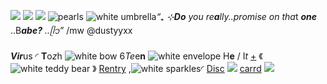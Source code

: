 
![](https://64.media.tumblr.com/88837ed46605d76c97a36ea87144a2d7/e2f9a80a93a420ee-03/s500x750/4de70811a2976533ecc5b426d7d4c9a300b83b41.pnj)
![](https://i.postimg.cc/TYTzcdWQ/23164646-CVUv3-Lc-A.png)
![](https://cdn.readawrite.com/articles/11816/11815210/thumbnail/large.gif?3)
 ![pearls](https://i.postimg.cc/TYTzcdWQ/23164646-CVUv3-Lc-A.png)
![white umbrella](https://i.postimg.cc/5N60fWx4/tumblr-74cfa67e1c50e99210295aed6602d404-ab29c344-75.webp)*“₊ ⊹**Do** you re**a**lly..*promise on th*a*t ***one*** ..B***abe?*** *..ᥫ᭡”* /mw @dustyyxx

***Vir***us ◜
**T**o*z*h ![white bow](https://i.postimg.cc/28Gcwn4X/tumblr-0018ac2053c69abb00c067f033f75593-3c78e3fd-75.webp)
6*Te*e**n**  ![white envelope](https://i.postimg.cc/qvh3GFFY/tumblr-1c34d63d43b94d17d0ee4d6c45134da8-71dfcbb8-75.webp)
H**e** / I*t*
[+](https://en.pronouns.page/@Viiirusz)
 《![white teddy bear](https://i.postimg.cc/wvNbNF5Y/tumblr-622b69170748940bf7e58f024a808bd2-39e098b3-100.webp) 》
[Rentry](https://rentry.co/VICTIMxTCO) ,![white sparkles](https://i.postimg.cc/rpc01p2n/tumblr-6f066b885ca723d23609e8a7e8a7d1d4-cc908d5a-75.webp)◜ [Disc](https://discord.com/users/898567520351567933) ![](https://64.media.tumblr.com/02a89f8f33d116682a7e0ee53e78a4b2/d5f3956d46975a7f-e5/s75x75_c1/dfa26f348c7fb2c219171e94c2980fdec37aba71.gifv) 
[carrd](https://vira6ot.carrd.co/)
![](https://64.media.tumblr.com/af39a848d033854e5373cf92e1e353ba/e2f9a80a93a420ee-7b/s640x960/5f816d89ed2d58fa460707ffb9a86a2c94b1b6c9.pnj)
